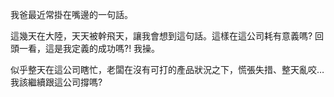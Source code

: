 我爸最近常掛在嘴邊的一句話。

這幾天在大陸，天天被幹飛天，讓我會想到這句話。這樣在這公司耗有意義嗎? 回頭一看，這是我定義的成功嗎?! 我操。

似乎整天在這公司瞎忙，老闆在沒有可打的產品狀況之下，慌張失措、整天亂咬…我該繼續跟這公司撐嗎?
